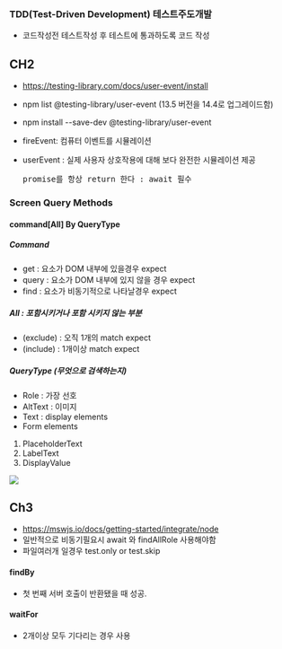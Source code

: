 ### TDD(Test-Driven Development) 테스트주도개발
- 코드작성전 테스트작성 후 테스트에 통과하도록 코드 작성


## CH2
- https://testing-library.com/docs/user-event/install
- npm list @testing-library/user-event (13.5 버전을 14.4로 업그레이드함)
- npm install --save-dev @testing-library/user-event


- fireEvent: 컴퓨터 이벤트를 시뮬레이션
- userEvent : 실제 사용자 상호작용에 대해 보다 완전한 시뮬레이션 제공 <pre>promise를 항상 return 한다 : await 필수 </pre>


### Screen Query Methods

#### command[All] By QueryType

##### Command

- get : 요소가 DOM 내부에 있을경우 expect
- query : 요소가 DOM 내부에 있지 않을 경우 expect
- find : 요소가 비동기적으로 나타날경우 expect


##### All : 포함시키거나 포함 시키지 않는 부분
- (exclude) :  오직 1개의 match expect
- (include) :  1개이상 match expect

##### QueryType (무엇으로 검색하는지)
- Role : 가장 선호 
- AltText : 이미지
- Text : display elements
- Form elements
1. PlaceholderText  
2. LabelText 
3. DisplayValue  

![](https://velog.velcdn.com/images/100dongwoo/post/e4fb862b-1520-405d-b21f-b2bf34653abe/image.png)



## Ch3
- https://mswjs.io/docs/getting-started/integrate/node
- 일반적으로 비동기필요시 await 와 findAllRole 사용해야함
- 파일여러개 일경우 test.only or test.skip

#### findBy
- 첫 번째 서버 호출이 반환됐을 때 성공.

#### waitFor
- 2개이상 모두 기다리는 경우 사용
